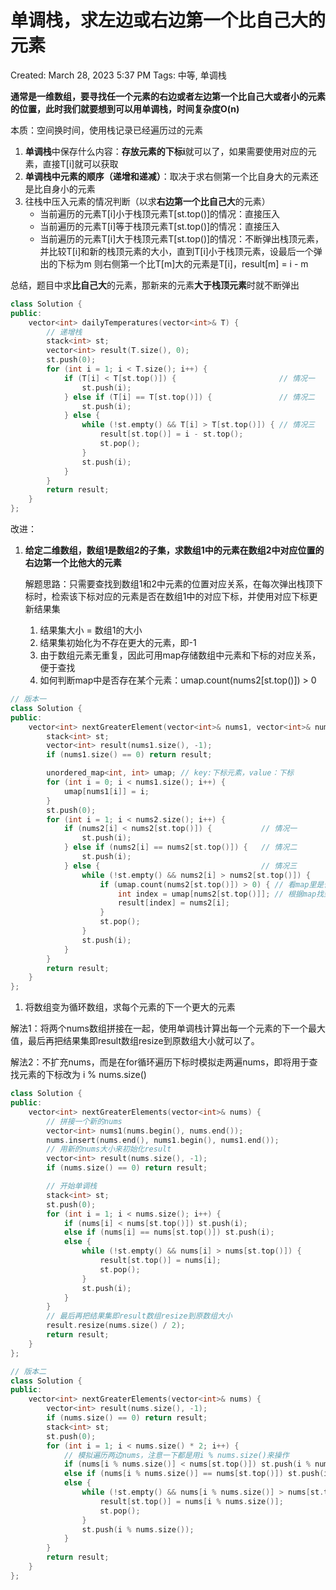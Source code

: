 # 单调栈，求左边或右边第一个比自己大的元素

Created: March 28, 2023 5:37 PM
Tags: 中等, 单调栈

**通常是一维数组，要寻找任一个元素的右边或者左边第一个比自己大或者小的元素的位置，此时我们就要想到可以用单调栈，时间复杂度O(n)**

本质：空间换时间，使用栈记录已经遍历过的元素

1. **单调栈**中保存什么内容：**存放元素的下标i**就可以了，如果需要使用对应的元素，直接T[i]就可以获取
2. **单调栈中元素的顺序（递增和递减）**：取决于求右侧第一个比自身大的元素还是比自身小的元素
3. 往栈中压入元素的情况判断（以求**右边第一个比自己大**的元素）
    - 当前遍历的元素T[i]小于栈顶元素T[st.top()]的情况：直接压入
    - 当前遍历的元素T[i]等于栈顶元素T[st.top()]的情况：直接压入
    - 当前遍历的元素T[i]大于栈顶元素T[st.top()]的情况：不断弹出栈顶元素，并比较T[i]和新的栈顶元素的大小，直到T[i]小于栈顶元素，设最后一个弹出的下标为m 则右侧第一个比T[m]大的元素是T[i]，result[m] = i - m

总结，题目中求**比自己大**的元素，那新来的元素**大于栈顶元素**时就不断弹出

```cpp
class Solution {
public:
    vector<int> dailyTemperatures(vector<int>& T) {
        // 递增栈
        stack<int> st;
        vector<int> result(T.size(), 0);
        st.push(0);
        for (int i = 1; i < T.size(); i++) {
            if (T[i] < T[st.top()]) {                       // 情况一
                st.push(i);
            } else if (T[i] == T[st.top()]) {               // 情况二
                st.push(i);
            } else {
                while (!st.empty() && T[i] > T[st.top()]) { // 情况三
                    result[st.top()] = i - st.top();
                    st.pop();
                }
                st.push(i);
            }
        }
        return result;
    }
};
```

改进：

1. **给定二维数组，数组1是数组2的子集，求数组1中的元素在数组2中对应位置的右边第一个比他大的元素**
    
    解题思路：只需要查找到数组1和2中元素的位置对应关系，在每次弹出栈顶下标时，检索该下标对应的元素是否在数组1中的对应下标，并使用对应下标更新结果集
    
    1. 结果集大小 = 数组1的大小
    2. 结果集初始化为不存在更大的元素，即-1
    3. 由于数组元素无重复，因此可用map存储数组中元素和下标的对应关系，便于查找
    4. 如何判断map中是否存在某个元素：umap.count(nums2[st.top()]) > 0

```cpp
// 版本一
class Solution {
public:
    vector<int> nextGreaterElement(vector<int>& nums1, vector<int>& nums2) {
        stack<int> st;
        vector<int> result(nums1.size(), -1);
        if (nums1.size() == 0) return result;

        unordered_map<int, int> umap; // key:下标元素，value：下标
        for (int i = 0; i < nums1.size(); i++) {
            umap[nums1[i]] = i;
        }
        st.push(0);
        for (int i = 1; i < nums2.size(); i++) {
            if (nums2[i] < nums2[st.top()]) {           // 情况一
                st.push(i);
            } else if (nums2[i] == nums2[st.top()]) {   // 情况二
                st.push(i);
            } else {                                    // 情况三
                while (!st.empty() && nums2[i] > nums2[st.top()]) {
                    if (umap.count(nums2[st.top()]) > 0) { // 看map里是否存在这个元素
                        int index = umap[nums2[st.top()]]; // 根据map找到nums2[st.top()] 在 nums1中的下标
                        result[index] = nums2[i];
                    }
                    st.pop();
                }
                st.push(i);
            }
        }
        return result;
    }
};
```

1. 将数组变为循环数组，求每个元素的下一个更大的元素

解法1：将两个nums数组拼接在一起，使用单调栈计算出每一个元素的下一个最大值，最后再把结果集即result数组resize到原数组大小就可以了。

解法2：不扩充nums，而是在for循环遍历下标时模拟走两遍nums，即将用于查找元素的下标改为 i % nums.size()

```cpp
class Solution {
public:
    vector<int> nextGreaterElements(vector<int>& nums) {
        // 拼接一个新的nums
        vector<int> nums1(nums.begin(), nums.end());
        nums.insert(nums.end(), nums1.begin(), nums1.end());
        // 用新的nums大小来初始化result
        vector<int> result(nums.size(), -1);
        if (nums.size() == 0) return result;

        // 开始单调栈
        stack<int> st;
        st.push(0);
        for (int i = 1; i < nums.size(); i++) { 
            if (nums[i] < nums[st.top()]) st.push(i); 
            else if (nums[i] == nums[st.top()]) st.push(i);
            else { 
                while (!st.empty() && nums[i] > nums[st.top()]) {
                    result[st.top()] = nums[i];
                    st.pop();
                }
                st.push(i);
            }
        }
        // 最后再把结果集即result数组resize到原数组大小
        result.resize(nums.size() / 2);
        return result;
    }
};

// 版本二
class Solution {
public:
    vector<int> nextGreaterElements(vector<int>& nums) {
        vector<int> result(nums.size(), -1);
        if (nums.size() == 0) return result;
        stack<int> st;
        st.push(0);
        for (int i = 1; i < nums.size() * 2; i++) { 
            // 模拟遍历两边nums，注意一下都是用i % nums.size()来操作
            if (nums[i % nums.size()] < nums[st.top()]) st.push(i % nums.size());
            else if (nums[i % nums.size()] == nums[st.top()]) st.push(i % nums.size()); 
            else {
                while (!st.empty() && nums[i % nums.size()] > nums[st.top()]) {
                    result[st.top()] = nums[i % nums.size()];
                    st.pop();
                }
                st.push(i % nums.size());
            }
        }
        return result;
    }
};

```